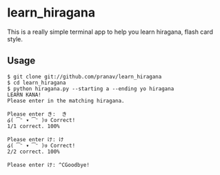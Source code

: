 learn_hiragana
==============

This is a really simple terminal app to help you learn hiragana, flash card style.

## Usage

```
$ git clone git://github.com/pranav/learn_hiragana
$ cd learn_hiragana
$ python hiragana.py --starting a --ending yo hiragana
LEARN KANA!
Please enter in the matching hiragana.

Please enter き:  き
໒( ͡ᵔ ▾ ͡ᵔ )७ Correct!
1/1 correct. 100%

Please enter け: け
໒( ͡ᵔ ▾ ͡ᵔ )७ Correct!
2/2 correct. 100%

Please enter け: ^CGoodbye!
```
